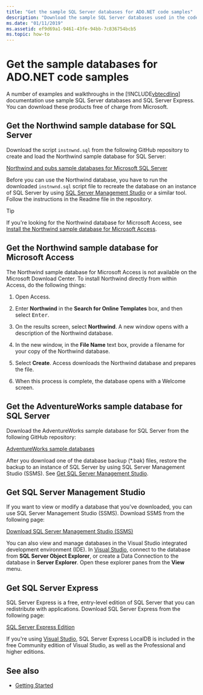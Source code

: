 ```yaml
---
title: "Get the sample SQL Server databases for ADO.NET code samples"
description: "Download the sample SQL Server databases used in the code samples in the ADO.NET documentation, as well as SQL Server and management tools"
ms.date: "01/11/2019"
ms.assetid: ef9d69a1-9461-43fe-94bb-7c836754bcb5
ms.topic: how-to
---
```

# Get the sample databases for ADO.NET code samples

A number of examples and walkthroughs in the [!INCLUDE[vbtecdlinq](../../../../../../includes/vbtecdlinq-md.md)] documentation use sample SQL Server databases and SQL Server Express. You can download these products free of charge from Microsoft.

## Get the Northwind sample database for SQL Server

Download the script `instnwnd.sql` from the following GitHub repository to create and load the Northwind sample database for SQL Server:

[Northwind and pubs sample databases for Microsoft SQL Server](https://github.com/Microsoft/sql-server-samples/tree/master/samples/databases/northwind-pubs)

Before you can use the Northwind database, you have to run the downloaded `instnwnd.sql` script file to recreate the database on an instance of SQL Server by using [SQL Server Management Studio](#get_ssms) or a similar tool. Follow the instructions in the Readme file in the repository.

> [!TIP]
> If you're looking for the Northwind database for Microsoft Access, see [Install the Northwind sample database for Microsoft Access](#northwind_access).

## <a name="northwind_access"></a> Get the Northwind sample database for Microsoft Access

The Northwind sample database for Microsoft Access is not available on the Microsoft Download Center. To install Northwind directly from within Access, do the following things:

1. Open Access.

1. Enter **Northwind** in the **Search for Online Templates** box, and then select <kbd>Enter</kbd>.

1. On the results screen, select **Northwind**. A new window opens with a description of the Northwind database.

1. In the new window, in the **File Name** text box, provide a filename for your copy of the Northwind database.

1. Select **Create**. Access downloads the Northwind database and prepares the file.

1. When this process is complete, the database opens with a Welcome screen.

## Get the AdventureWorks sample database for SQL Server

Download the AdventureWorks sample database for SQL Server from the following GitHub repository:

[AdventureWorks sample databases](https://github.com/Microsoft/sql-server-samples/releases/tag/adventureworks)

After you download one of the database backup (\*.bak) files, restore the backup to an instance of SQL Server by using SQL Server Management Studio (SSMS). See [Get SQL Server Management Studio](#get_ssms).

## <a name="get_ssms"></a> Get SQL Server Management Studio

If you want to view or modify a database that you've downloaded, you can use SQL Server Management Studio (SSMS). Download SSMS from the following page:

[Download SQL Server Management Studio (SSMS)](/sql/ssms/download-sql-server-management-studio-ssms)

You can also view and manage databases in the Visual Studio integrated development environment (IDE). In [Visual Studio](https://www.visualstudio.com/downloads/?utm_medium=microsoft&utm_source=learn.microsoft.com&utm_campaign=button+cta&utm_content=download+vs2019), connect to the database from **SQL Server Object Explorer**, or create a Data Connection to the database in **Server Explorer**. Open these explorer panes from the **View** menu.

## <a name="get_sql"></a> Get SQL Server Express

SQL Server Express is a free, entry-level edition of SQL Server that you can redistribute with applications. Download SQL Server Express from the following page:
  
[SQL Server Express Edition](https://www.microsoft.com/sql-server/sql-server-editions-express)

If you're using [Visual Studio](https://www.visualstudio.com/downloads/?utm_medium=microsoft&utm_source=learn.microsoft.com&utm_campaign=button+cta&utm_content=download+vs2019), SQL Server Express LocalDB is included in the free Community edition of Visual Studio, as well as the Professional and higher editions.  

## See also

- [Getting Started](getting-started.md)
